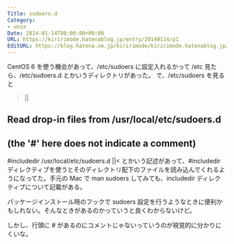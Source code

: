 ```yaml
---
Title: sudoers.d
Category:
- unix
Date: 2014-01-14T00:00:00+09:00
URL: https://kiririmode.hatenablog.jp/entry/20140114/p1
EditURL: https://blog.hatena.ne.jp/kiririmode/kiririmode.hatenablog.jp/atom/entry/8454420450078209503
---
```



CentOS 6 を使う機会があって、/etc/sudoers に設定入れるかって /etc 見たら、/etc/sudoers.d とかいうディレクトリがあった。
で、/etc/sudoers を見ると
>||
## Read drop-in files from /usr/local/etc/sudoers.d
## (the '#' here does not indicate a comment)
#includedir /usr/local/etc/sudoers.d
||<
とかいう記述があって、#includedir ディレクティブを使うとそのディレクトリ配下のファイルを読み込んでくれるようになってた。手元の Mac で man sudoers してみても、includedir ディレクティブについて記載がある。

パッケージインストール時のフックで sudoers 設定を行うようなときに便利かもしれない。そんなときがあるのかっていうと良くわからないけど。

しかし、行頭に # があるのにコメントじゃないっていうのが視覚的に分かりにくいな。
